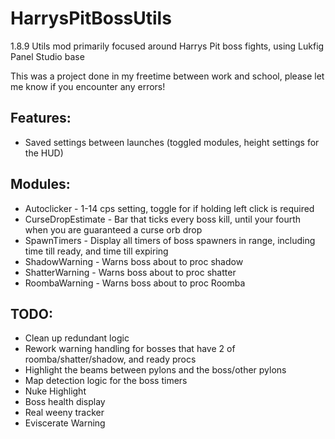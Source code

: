 # HarrysPitBossUtils
1.8.9 Utils mod primarily focused around Harrys Pit boss fights, using Lukfig Panel Studio base

This was a project done in my freetime between work and school, please let me know if you encounter any errors!

## Features:
* Saved settings between launches (toggled modules, height settings for the HUD)

## Modules:
* Autoclicker - 1-14 cps setting, toggle for if holding left click is required
* CurseDropEstimate - Bar that ticks every boss kill, until your fourth when you are guaranteed a curse orb drop
* SpawnTimers - Display all timers of boss spawners in range, including time till ready, and time till expiring
* ShadowWarning - Warns boss about to proc shadow
* ShatterWarning - Warns boss about to proc shatter
* RoombaWarning - Warns boss about to proc Roomba

## TODO:
* Clean up redundant logic
* Rework warning handling for bosses that have 2 of roomba/shatter/shadow, and ready procs
* Highlight the beams between pylons and the boss/other pylons
* Map detection logic for the boss timers
* Nuke Highlight
* Boss health display
* Real weeny tracker
* Eviscerate Warning
  

